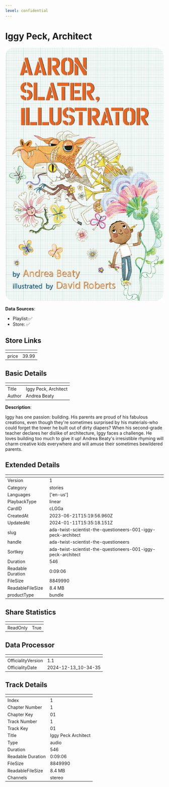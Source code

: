 ```yaml
---
level: confidential
---
```

# Iggy Peck, Architect

![card_[cLGGa].png](../../img/cards/card_[cLGGa].png)

**Data Sources**: 

- Playlist:✅
- Store: ✅


## Store Links

| <!-- --> | <!-- --> |
| - | - |
| price | 39.99 |


## Basic Details

| <!-- --> | <!-- --> |
| - | - |
| Title | Iggy Peck, Architect |
| Author | Andrea Beaty |

**Description**:

Iggy has one passion: building. His parents are proud of his fabulous creations, even though they're sometimes surprised by his materials-who could forget the tower he built out of dirty diapers? When his second-grade teacher declares her dislike of architecture, Iggy faces a challenge. He loves building too much to give it up! Andrea Beaty's irresistible rhyming will charm creative kids everywhere and will amuse their sometimes bewildered parents.


## Extended Details

| <!-- --> | <!-- --> |
| - | - |
| Version | 1 |
| Category | stories |
| Languages | ['en-us'] |
| PlaybackType | linear |
| CardID | cLGGa |
| CreatedAt | 2023-06-21T15:19:56.960Z |
| UpdatedAt | 2024-01-11T15:35:18.151Z |
| slug | ada-twist-scientist-the-questioneers-001-iggy-peck-architect |
| handle | ada-twist-scientist-the-questioneers |
| Sortkey | ada-twist-scientist-the-questioneers-001-iggy-peck-architect |
| Duration | 546 |
| Readable Duration | 0:09:06 |
| FileSize | 8849990 |
| ReadableFileSize | 8.4 MB |
| productType | bundle |


## Share Statistics

| <!-- --> | <!-- --> |
| - | - |
| ReadOnly | True |


## Data Processor

| <!-- --> | <!-- --> |
| - | - |
| OfficialityVersion | 1.1
| OfficialityDate | 2024-12-13_10-34-35


## Track Details

| <!-- --> | <!-- --> |
| - | - |
| Index | 1 |
| Chapter Number | 1 |
| Chapter Key | 01 |
| Track Number | 1 |
| Track Key | 01 |
| Title | Iggy Peck Architect |
| Type | audio |
| Duration | 546 |
| Readable Duration | 0:09:06 |
| FileSize | 8849990 |
| ReadableFileSize | 8.4 MB |
| Channels | stereo |

